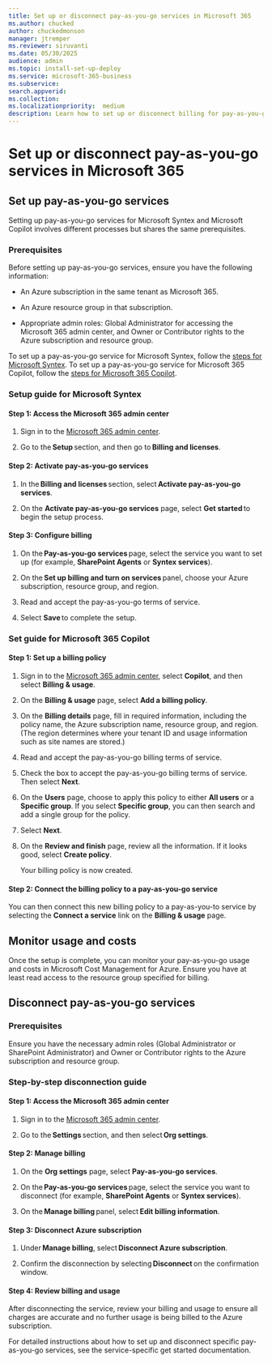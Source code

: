 ```yaml
---
title: Set up or disconnect pay-as-you-go services in Microsoft 365
ms.author: chucked
author: chuckedmonson
manager: jtremper
ms.reviewer: siruvanti
ms.date: 05/30/2025
audience: admin
ms.topic: install-set-up-deploy
ms.service: microsoft-365-business
ms.subservice:
search.appverid: 
ms.collection: 
ms.localizationpriority:  medium
description: Learn how to set up or disconnect billing for pay-as-you-go services in Microsoft 365.
---
```


# Set up or disconnect pay-as-you-go services in Microsoft 365

## Set up pay-as-you-go services

Setting up pay-as-you-go services for Microsoft Syntex and Microsoft Copilot involves different processes but shares the same prerequisites.

### Prerequisites

Before setting up pay-as-you-go services, ensure you have the following information:

- An Azure subscription in the same tenant as Microsoft 365.

- An Azure resource group in that subscription.

- Appropriate admin roles: Global Administrator for accessing the Microsoft 365 admin center, and Owner or Contributor rights to the Azure subscription and resource group.

To set up a pay-as-you-go service for Microsoft Syntex, follow the [steps for Microsoft Syntex](#setup-guide-for-microsoft-syntex). To set up a pay-as-you-go service for Microsoft 365 Copilot, follow the [steps for Microsoft 365 Copilot](#set-guide-for-microsoft-365-copilot).

### Setup guide for Microsoft Syntex

#### Step 1: Access the Microsoft 365 admin center

1. Sign in to the [Microsoft 365 admin center](https://admin.microsoft.com/Adminportal/Home).

2. Go to the **Setup** section, and then go to **Billing and licenses**.

#### Step 2: Activate pay-as-you-go services

1. In the **Billing and licenses** section, select **Activate pay-as-you-go services**.

2. On the **Activate pay-as-you-go services** page, select **Get started** to begin the setup process.

#### Step 3: Configure billing

1. On the **Pay-as-you-go services** page, select the service you want to set up (for example, **SharePoint Agents** or **Syntex services**).

2. On the **Set up billing and turn on services** panel, choose your Azure subscription, resource group, and region.  

3. Read and accept the pay-as-you-go terms of service.

4. Select **Save** to complete the setup.

### Set guide for Microsoft 365 Copilot

#### Step 1: Set up a billing policy

1. Sign in to the [Microsoft 365 admin center](https://admin.microsoft.com/Adminportal/Home), select **Copilot**, and then select **Billing & usage**.

2. On the **Billing & usage** page, select **Add a billing policy**.

3. On the **Billing details** page, fill in required information, including the policy name, the Azure subscription name, resource group, and region. (The region determines where your tenant ID and usage information such as site names are stored.)

4. Read and accept the pay-as-you-go billing terms of service.

5. Check the box to accept the pay-as-you-go billing terms of service. Then select **Next**.

6. On the **Users** page, choose to apply this policy to either **All users** or a **Specific group**. If you select **Specific group**, you can then search and add a single group for the policy.

7. Select **Next**.

8. On the **Review and finish** page, review all the information. If it looks good, select **Create policy**.

    Your billing policy is now created.

#### Step 2: Connect the billing policy to a pay-as-you-go service

You can then connect this new billing policy to a pay-as-you-to service by selecting the **Connect a service** link on the **Billing & usage** page.

## Monitor usage and costs

Once the setup is complete, you can monitor your pay-as-you-go usage and costs in Microsoft Cost Management for Azure. Ensure you have at least read access to the resource group specified for billing.

## Disconnect pay-as-you-go services

### Prerequisites

Ensure you have the necessary admin roles (Global Administrator or SharePoint Administrator) and Owner or Contributor rights to the Azure subscription and resource group.

### Step-by-step disconnection guide

#### Step 1: Access the Microsoft 365 admin center

1. Sign in to the [Microsoft 365 admin center](https://admin.microsoft.com/Adminportal/Home).

2. Go to the **Settings** section, and then select **Org settings**.

#### Step 2: Manage billing

1. On the **Org settings** page, select **Pay-as-you-go services**.

2. On the **Pay-as-you-go services** page, select the service you want to disconnect (for example, **SharePoint Agents** or **Syntex services**).

3. On the **Manage billing** panel, select **Edit billing information**.

#### Step 3: Disconnect Azure subscription

1. Under **Manage billing**, select **Disconnect Azure subscription**.

2. Confirm the disconnection by selecting **Disconnect** on the confirmation window.

#### Step 4: Review billing and usage

After disconnecting the service, review your billing and usage to ensure all charges are accurate and no further usage is being billed to the Azure subscription.

For detailed instructions about how to set up and disconnect specific pay-as-you-go services, see the service-specific get started documentation.
